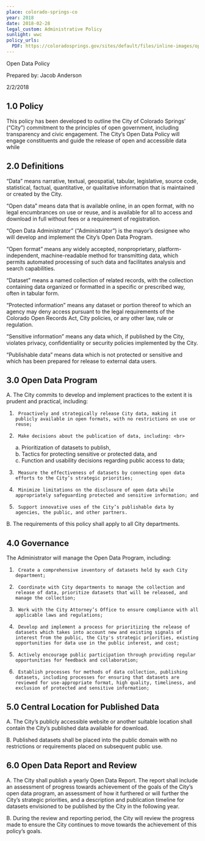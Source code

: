 ```yaml
---
place: colorado-springs-co
year: 2018
date: 2018-02-28
legal_custom: Administrative Policy
sunlight: wwc
policy_urls:
  PDF: https://coloradosprings.gov/sites/default/files/inline-images/opendatacos_policy_-_signed_final_draft.pdf
---
```


Open Data Policy

Prepared by: Jacob Anderson

2/2/2018

## 1.0     Policy

This policy has been developed to outline the City of Colorado Springs’ (“City”) commitment to the principles of open government, including transparency and civic engagement.  The City’s Open Data Policy will engage constituents and guide the release of open and accessible data while

## 2.0     Definitions


“Data” means narrative, textual, geospatial, tabular, legislative, source code, statistical, factual, quantitative, or qualitative information that is maintained or created by the City.

“Open data” means data that is available online, in an open format, with no legal encumbrances on use or reuse, and is available for all to access and download in full without fees or a requirement of registration.

“Open Data Administrator” (“Administrator”) is the mayor’s designee who will develop and implement the City’s Open Data Program.   

“Open format” means any widely accepted, nonproprietary, platform-independent, machine-readable method for transmitting data, which permits automated processing of such data and facilitates analysis and search capabilities.

“Dataset” means a named collection of related records, with the collection containing data organized or formatted in a specific or prescribed way, often in tabular form.

“Protected information” means any dataset or portion thereof to which an agency may deny access pursuant to the legal requirements of the Colorado Open Records Act, City policies, or any other law, rule or regulation.

“Sensitive information” means any data which, if published by the City, violates privacy, confidentiality or security policies implemented by the City.

“Publishable data” means data which is not protected or sensitive and which has been prepared for release to external data users.


## 3.0     Open Data Program

A. The City commits to develop and implement practices to the extent it is prudent and practical, including:

1.      Proactively and strategically release City data, making it publicly available in open formats, with no restrictions on use or reuse;

2.      Make decisions about the publication of data, including: <br>
    a.      Prioritization of datasets to publish, <br>
    b.      Tactics for protecting sensitive or protected data, and <br>
    c.      Function and usability decisions regarding public access to data;

3.      Measure the effectiveness of datasets by connecting open data efforts to the City’s strategic priorities;

4.      Minimize limitations on the disclosure of open data while appropriately safeguarding protected and sensitive information; and

5.      Support innovative uses of the City’s publishable data by agencies, the public, and other partners.

B. The requirements of this policy shall apply to all City departments.  

## 4.0     Governance

The Administrator will manage the Open Data Program, including:

1.      Create a comprehensive inventory of datasets held by each City department;
2.      Coordinate with City departments to manage the collection and release of data, prioritize datasets that will be released, and manage the collection;
3.      Work with the City Attorney’s Office to ensure compliance with all applicable laws and regulations;
4.      Develop and implement a process for prioritizing the release of datasets which takes into account new and existing signals of interest from the public, the City's strategic priorities, existing opportunities for data use in the public interest, and cost;
5.      Actively encourage public participation through providing regular opportunities for feedback and collaboration;

6.      Establish processes for methods of data collection, publishing datasets, including processes for ensuring that datasets are reviewed for use-appropriate format, high quality, timeliness, and exclusion of protected and sensitive information;

## 5.0     Central Location for Published Data

A. The City’s publicly accessible website or another suitable location shall contain the City’s published data available for download.

B. Published datasets shall be placed into the public domain with no restrictions or requirements placed on subsequent public use.  

## 6.0     Open Data Report and Review

A. The City shall publish a yearly Open Data Report. The report shall include an assessment of progress towards achievement of the goals of the City’s open data program, an assessment of how it furthered or will further the City’s strategic priorities, and a description and publication timeline for datasets envisioned to be published by the City in the following year.

B. During the review and reporting period, the City will review the progress made to ensure the City continues to move towards the achievement of this policy’s goals.
